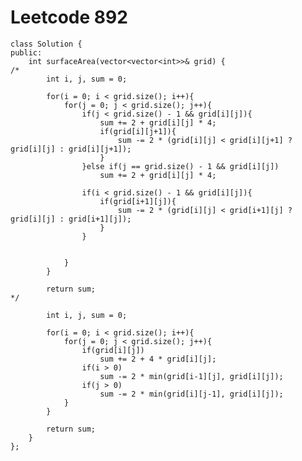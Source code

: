 # Leetcode 892
    class Solution {
    public:
        int surfaceArea(vector<vector<int>>& grid) {
    /*
            int i, j, sum = 0;

            for(i = 0; i < grid.size(); i++){
                for(j = 0; j < grid.size(); j++){
                    if(j < grid.size() - 1 && grid[i][j]){
                        sum += 2 + grid[i][j] * 4;
                        if(grid[i][j+1]){
                            sum -= 2 * (grid[i][j] < grid[i][j+1] ? grid[i][j] : grid[i][j+1]);
                        }
                    }else if(j == grid.size() - 1 && grid[i][j])
                        sum += 2 + grid[i][j] * 4;

                    if(i < grid.size() - 1 && grid[i][j]){
                        if(grid[i+1][j]){
                            sum -= 2 * (grid[i][j] < grid[i+1][j] ? grid[i][j] : grid[i+1][j]);
                        }
                    }


                }
            }

            return sum;
    */

            int i, j, sum = 0;

            for(i = 0; i < grid.size(); i++){
                for(j = 0; j < grid.size(); j++){
                    if(grid[i][j])
                        sum += 2 + 4 * grid[i][j];
                    if(i > 0)
                        sum -= 2 * min(grid[i-1][j], grid[i][j]);
                    if(j > 0)
                        sum -= 2 * min(grid[i][j-1], grid[i][j]);
                }
            }

            return sum;
        }
    };
